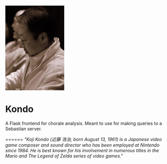 ![Kondo](https://github.com/calpeyser/Kondo/blob/master/mascot.jpg) 

Kondo
==========
A Flask frontend for chorale analysis.  Meant to use for making queries to a Sebastian server.

======
_"Koji Kondo (近藤 浩治, born August 13, 1961) is a Japanese video game composer and sound director who has been employed at Nintendo since 1984. He is best known for his involvement in numerous titles in the Mario and The Legend of Zelda series of video games."_